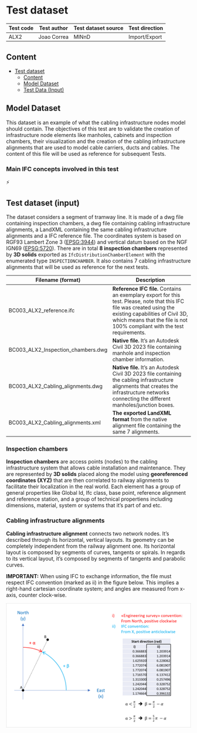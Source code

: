 # Test dataset

| Test code | Test author     | Test dataset source | Test direction |
|-----------|-----------------|---------------------|----------------|
| ALX2      | Joao Correa     | MINnD               | Import/Export  |

## Content
- [Test dataset](#test-dataset)
  - [Content](#content)
  - [Model Dataset](#model-dataset)
  - [Test Data (Input)](#test-data-input)


## Model Dataset

This dataset is an example of what the cabling infrastructure nodes model should contain. The objectives of this test are to validate the creation of infrastructure node elements like manholes, cabinets and inspection chambers, their visualization and the creation of the cabling infrastructure alignments that are used to model cable carriers, ducts and cables. The content of this file will be used as reference for subsequent Tests. 


### Main IFC concepts involved in this test

:zap:


## Test dataset (input)

The dataset considers a segment of tramway line. It is made of a dwg file containing inspection chambers, a dwg file containing cabling infrastructure alignments, a LandXML containing the same cabling infrastructure alignments and a IFC reference file.
The coordinates system is based on RGF93 Lambert Zone 3 ([EPSG:3944](https://epsg.io/3944)) and vertical datum based on the NGF IGN69 ([EPSG:5720](https://epsg.io/5720)).
 There are in total **8 inspection chambers** represented by **3D solids** exported as `IfcDistributionChamberElement` with the enumerated type `INSPECTIONCHAMBER`. It also contains 7 cabling infrastructure alignments that will be used as reference for the next tests.

| Filename (format)                   | Description                                                        |
|-------------------------------------|--------------------------------------------------------------------|
| BC003_ALX2_reference.ifc  | **Reference IFC file.** Contains an exemplary export for this test. Please, note that this IFC file was created using the existing capabilities of Civil 3D, which means that the file is not 100% compliant with the test requirements.|
| BC003_ALX2_Inspection_chambers.dwg | **Native file.** It’s an Autodesk Civil 3D 2023 file containing manhole and inspection chamber information. |
| BC003_ALX2_Cabling_alignments.dwg  | **Native file.** It’s an Autodesk Civil 3D 2023 file containing the cabling infrastructure alignments that creates the infrastructure networks connecting the different manholes/junction boxes. |
| BC003_ALX2_Cabling_alignments.xml  | **The exported LandXML format** from the native alignment file containing the same 7 alignments. |


### Inspection chambers

**Inspection chambers** are access points (nodes) to the cabling infrastructure system that allows cable installation and maintenance. They are represented by **3D solids** placed along the model using **georeferenced coordinates (XYZ)** that are then correlated to railway alignments to facilitate their localization in the real world.
Each element has a group of general properties like Global Id, Ifc class, base point, reference alignment and reference station, and a group of technical propertiens including dimensions, material, system or systems that it’s part of and etc.


### Cabling infrastructure alignments
**Cabling infrastructure alignment** connects two network nodes. It’s described through its horizontal, vertical layouts. Its geometry can be completely independent from the railway alignment one. Its horizontal layout is composed by segments of curves, tangents or spirals. In regards to its vertical layout, it’s composed by segments of tangents and parabolic curves.

**IMPORTANT:**
When using IFC to exchange information, the file must respect IFC convention (marked as ii) in the figure below. This implies a right-hand cartesian coordinate system; and angles are measured from x-axis, counter clock-wise.

![Alt text](./IFC_Angle_Convention.png "Ifc angle convention")


